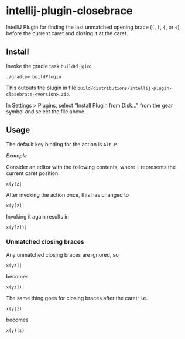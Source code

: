 # intellij-plugin-closebrace

IntelliJ Plugin for finding the last unmatched opening brace (`(`, `[`, `{`, or `<`) before the current caret
and closing it at the caret.

## Install

Invoke the gradle task `buildPlugin`:
```
./gradlew buildPlugin
```

This outputs the plugin in file `build/distributions/intellij-plugin-closebrace-<version>.zip`.

In Settings > Plugins, select "Install Plugin from Disk..." from the gear symbol and select the file above.

## Usage

The default key binding for the action is `Alt-P`.

*Example*

Consider an editor with the following contents, where `|` represents the current caret position:
```
x(y[z|
```
After invoking the action once, this has changed to
```
x(y[z]|
```
Invoking it again results in
```
x(y[z])|
```

### Unmatched closing braces

Any unmatched closing braces are ignored, so
```
x(yz]|
```
becomes
```
x(yz])|
```

The same thing goes for closing braces after the caret; i.e.
```
x(y|z)
```
becomes
```
x(y)|z)
```
